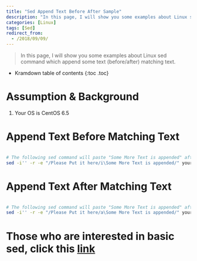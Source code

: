 ```yaml
---
title: "Sed Append Text Before After Sample"
description: "In this page, I will show you some examples about Linux sed command which append some text (before/after) matching text"
categories: [Linux]
tags: [Sed]
redirect_from:
  - /2018/09/09/
---
```


> In this page, I will show you some examples about Linux sed command which append some text (before/after) matching text.

* Kramdown table of contents
{:toc .toc}

# Assumption & Background

1. Your OS is CentOS 6.5

# Append Text Before Matching Text

```bash

# The following sed command will paste "Some More Text is appended" after matching text "Please Put it here"
sed -i'' -r -e "/Please Put it here/i\Some More Text is appended/" your_file.txt 

```

# Append Text After Matching Text

```bash

# The following sed command will paste "Some More Text is appended" after matching text "Please Put it here"
sed -i'' -r -e "/Please Put it here/a\Some More Text is appended/" your_file.txt 

```

# Those who are interested in basic sed, click this [link](https://marindie.github.io/blog/2018/09/09/Sed-Replace-Text-Sample-EN) 

[^1]: This is a footnote.

[kramdown]: https://kramdown.gettalong.org/
[My Blog]: https://marindie.github.io